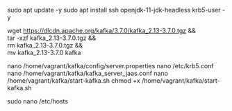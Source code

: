 sudo apt update -y
sudo apt install ssh openjdk-11-jdk-headless krb5-user -y

wget https://dlcdn.apache.org/kafka/3.7.0/kafka_2.13-3.7.0.tgz && \
    tar -xzf kafka_2.13-3.7.0.tgz && \
    rm kafka_2.13-3.7.0.tgz && \
    mv kafka_2.13-3.7.0 kafka

nano /home/vagrant/kafka/config/server.properties
nano /etc/krb5.conf
nano /home/vagrant/kafka/kafka_server_jaas.conf
nano /home/vagrant/kafka/start-kafka.sh
chmod +x /home/vagrant/kafka/start-kafka.sh

sudo nano /etc/hosts